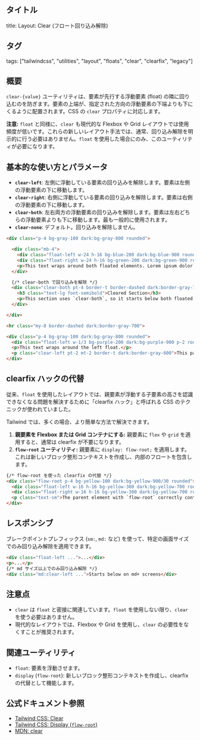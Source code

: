 ## タイトル
title: Layout: Clear (フロート回り込み解除)

## タグ
tags: ["tailwindcss", "utilities", "layout", "floats", "clear", "clearfix", "legacy"]

## 概要
`clear-{value}` ユーティリティは、要素が先行する浮動要素 (float) の隣に回り込むのを防ぎます。要素の上端が、指定された方向の浮動要素の下端よりも下にくるように配置されます。CSS の `clear` プロパティに対応します。

**注意:** `float` と同様に、`clear` も現代的な Flexbox や Grid レイアウトでは使用頻度が低いです。これらの新しいレイアウト手法では、通常、回り込み解除を明示的に行う必要はありません。`float` を使用した場合にのみ、このユーティリティが必要になります。

## 基本的な使い方とパラメータ

*   **`clear-left`**: 左側に浮動している要素の回り込みを解除します。要素は左側の浮動要素の下に移動します。
*   **`clear-right`**: 右側に浮動している要素の回り込みを解除します。要素は右側の浮動要素の下に移動します。
*   **`clear-both`**: 左右両方の浮動要素の回り込みを解除します。要素は左右どちらの浮動要素よりも下に移動します。最も一般的に使用されます。
*   **`clear-none`**: デフォルト。回り込みを解除しません。

```html
<div class="p-4 bg-gray-100 dark:bg-gray-800 rounded">

  <div class="mb-4">
    <div class="float-left w-24 h-16 bg-blue-200 dark:bg-blue-900 rounded mr-4">Floated Left</div>
    <div class="float-right w-24 h-16 bg-green-200 dark:bg-green-900 rounded ml-4">Floated Right</div>
    <p>This text wraps around both floated elements. Lorem ipsum dolor sit amet, consectetur adipiscing elit.</p>
  </div>

  {/* clear-both で回り込みを解除 */}
  <div class="clear-both pt-4 border-t border-dashed dark:border-gray-700">
    <h3 class="text-lg font-semibold">Cleared Section</h3>
    <p>This section uses `clear-both`, so it starts below both floated elements.</p>
  </div>

</div>

<hr class="my-8 border-dashed dark:border-gray-700">

<div class="p-4 bg-gray-100 dark:bg-gray-800 rounded">
  <div class="float-left w-1/3 bg-purple-200 dark:bg-purple-900 p-2 rounded mr-4">Left Float</div>
  <p>This text wraps around the left float.</p>
  <p class="clear-left pt-2 mt-2 border-t dark:border-gray-600">This paragraph uses `clear-left` and starts below the left float.</p>
</div>
```

## clearfix ハックの代替

従来、`float` を使用したレイアウトでは、親要素が浮動する子要素の高さを認識できなくなる問題を解決するために「clearfix ハック」と呼ばれる CSS のテクニックが使われていました。

Tailwind では、多くの場合、より簡単な方法で解決できます。

1.  **親要素を Flexbox または Grid コンテナにする:** 親要素に `flex` や `grid` を適用すると、通常は clearfix が不要になります。
2.  **`flow-root` ユーティリティ:** 親要素に `display: flow-root;` を適用します。これは新しいブロック整形コンテキストを作成し、内部のフロートを包含します。

```html
{/* flow-root を使った clearfix の代替 */}
<div class="flow-root p-4 bg-yellow-100 dark:bg-yellow-900/30 rounded">
  <div class="float-left w-16 h-16 bg-yellow-300 dark:bg-yellow-700 rounded mr-4">Float</div>
  <div class="float-right w-16 h-16 bg-yellow-300 dark:bg-yellow-700 rounded ml-4">Float</div>
  <p class="text-sm">The parent element with `flow-root` correctly contains the floated children.</p>
</div>
```

## レスポンシブ

ブレークポイントプレフィックス (`sm:`, `md:` など) を使って、特定の画面サイズでのみ回り込み解除を適用できます。

```html
<div class="float-left ...">...</div>
<p>...</p>
{/* md サイズ以上でのみ回り込み解除 */}
<div class="md:clear-left ...">Starts below on md+ screens</div>
```

## 注意点

*   `clear` は `float` と密接に関連しています。`float` を使用しない限り、`clear` を使う必要はありません。
*   現代的なレイアウトでは、Flexbox や Grid を使用し、`clear` の必要性をなくすことが推奨されます。

## 関連ユーティリティ

*   `float`: 要素を浮動させます。
*   `display` (`flow-root`): 新しいブロック整形コンテキストを作成し、clearfix の代替として機能します。

## 公式ドキュメント参照
*   [Tailwind CSS: Clear](https://tailwindcss.com/docs/clear)
*   [Tailwind CSS: Display (`flow-root`)](https://tailwindcss.com/docs/display#flow-root)
*   [MDN: clear](https://developer.mozilla.org/en-US/docs/Web/CSS/clear)